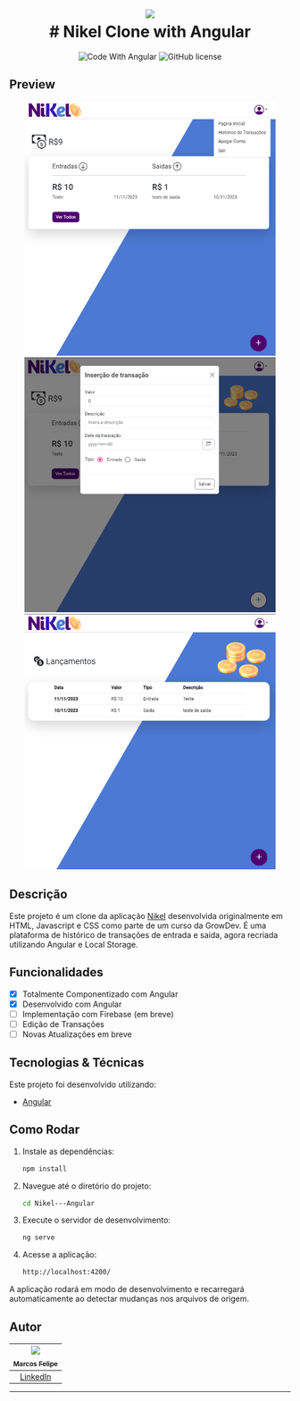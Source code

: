 
<div align="center">
  <h1 align="center">
 <img src="https://user-images.githubusercontent.com/45159366/101415619-1b103500-389d-11eb-83f8-74f87abf5eaf.png">
  <br />
  # Nikel Clone with Angular
</h1>
<p align="center">
    <img 
        src="https://img.shields.io/badge/Code%20With-Angular%2016-E31918?logo=angular" 
        alt="Code With Angular">
    <img 
      alt="GitHub license" 
      src="https://img.shields.io/github/license/felipeAguiarCode/angular-santander-home-clone?color=E31918"
    >
</p>
</div>

## Preview

<div align="center">
    <a href="#">
      <img src=".github/assets/preview.png" width="450" alt="preview" />
      <img src=".github/assets/preview-2.png" width="450" alt="preview" />
      <img src=".github/assets/preview-3.png" width="450" alt="preview" />
    </a>
</div>

## Descrição
Este projeto é um clone da aplicação <a href="https://github.com/M-Felipe/nikel">Nikel</a> desenvolvida originalmente em HTML, Javascript e CSS como parte de um curso da GrowDev. É uma plataforma de histórico de transações de entrada e saída, agora recriada utilizando Angular e Local Storage.

## Funcionalidades
- [x] Totalmente Componentizado com Angular
- [x] Desenvolvido com Angular
- [ ] Implementação com Firebase (em breve)
- [ ] Edição de Transações
- [ ] Novas Atualizações em breve

## Tecnologias & Técnicas

Este projeto foi desenvolvido utilizando:
-   [Angular](https://angular.io)

## Como Rodar

1. Instale as dependências:

    ```bash
    npm install
    ```

2. Navegue até o diretório do projeto:

    ```bash
    cd Nikel---Angular
    ```

3. Execute o servidor de desenvolvimento:

    ```bash
    ng serve
    ```

4. Acesse a aplicação:

    ```bash
    http://localhost:4200/
    ```

A aplicação rodará em modo de desenvolvimento e recarregará automaticamente ao detectar mudanças nos arquivos de origem.

## Autor

| [<img src="https://avatars.githubusercontent.com/u/51168082?s=400&u=7c22811a6f7c1b10ef2fa51de348b5edd772d890&v=4"><br><sub>Marcos Felipe</sub>](https://github.com/M-Felipe) |
| :---------------------------------------------------------------------------------------------------------------------------------------: |
| [LinkedIn](https://www.linkedin.com/in/marcos-felipe-de-freitas-batista-02b745183/) |

---
